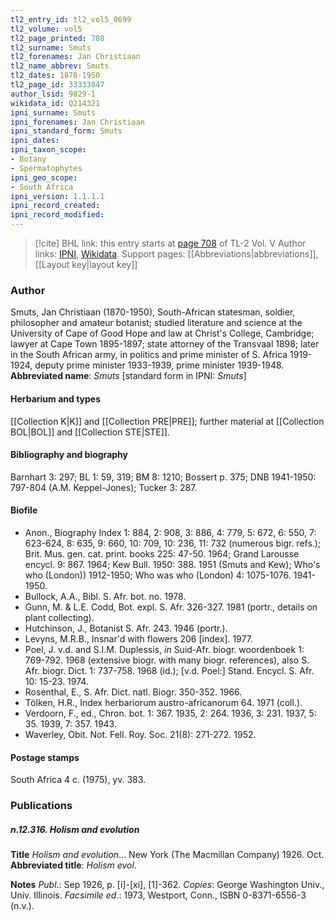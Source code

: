 ```yaml
---
tl2_entry_id: tl2_vol5_0699
tl2_volume: vol5
tl2_page_printed: 708
tl2_surname: Smuts
tl2_forenames: Jan Christiaan
tl2_name_abbrev: Smuts
tl2_dates: 1870-1950
tl2_page_id: 33333847
author_lsid: 9829-1
wikidata_id: Q214321
ipni_surname: Smuts
ipni_forenames: Jan Christiaan
ipni_standard_form: Smuts
ipni_dates: 
ipni_taxon_scope: 
- Botany
- Spermatophytes
ipni_geo_scope: 
- South Africa
ipni_version: 1.1.1.1
ipni_record_created: 
ipni_record_modified:
---
```


> [!cite] BHL link: this entry starts at [page 708](https://www.biodiversitylibrary.org/page/33333847) of TL-2 Vol. V
> Author links: [IPNI](https://www.ipni.org/a/9829-1), [Wikidata](https://www.wikidata.org/wiki/Q214321). Support pages: [[Abbreviations|abbreviations]], [[Layout key|layout key]]

### Author

Smuts, Jan Christiaan (1870-1950), South-African statesman, soldier, philosopher and amateur botanist; studied literature and science at the University of Cape of Good Hope and law at Christ's College, Cambridge; lawyer at Cape Town 1895-1897; state attorney of the Transvaal 1898; later in the South African army, in politics and prime minister of S. Africa 1919-1924, deputy prime minister 1933-1939, prime minister 1939-1948. 
**Abbreviated name**: *Smuts* \[standard form in IPNI: *Smuts*\]

#### Herbarium and types

[[Collection K|K]] and [[Collection PRE|PRE]]; further material at [[Collection BOL|BOL]] and [[Collection STE|STE]].

#### Bibliography and biography

Barnhart 3: 297; BL 1: 59, 319; BM 8: 1210; Bossert p. 375; DNB 1941-1950: 797-804 (A.M. Keppel-Jones); Tucker 3: 287.

#### Biofile

- Anon., Biography Index 1: 884, 2: 908, 3: 886, 4: 779, 5: 672, 6: 550, 7: 623-624, 8: 635, 9: 660, 10: 709, 10: 236, 11: 732 (numerous bigr. refs.); Brit. Mus. gen. cat. print. books 225: 47-50. 1964; Grand Larousse encycl. 9: 867. 1964; Kew Bull. 1950: 388. 1951 (Smuts and Kew); Who's who (London)) 1912-1950; Who was who (London) 4: 1075-1076. 1941-1950.
- Bullock, A.A., Bibl. S. Afr. bot. no. 1978.
- Gunn, M. & L.E. Codd, Bot. expl. S. Afr. 326-327. 1981 (portr., details on plant collecting).
- Hutchinson, J., Botanist S. Afr. 243. 1946 (portr.).
- Levyns, M.R.B., Insnar'd with flowers 206 \[index\]. 1977.
- Poel, J. v.d. and S.I.M. Duplessis, *in* Suid-Afr. biogr. woordenboek 1: 769-792. 1968 (extensive biogr. with many biogr. references), also S. Afr. biogr. Dict. 1: 737-758. 1968 (id.); \[v.d. Poel:\] Stand. Encycl. S. Afr. 10: 15-23. 1974.
- Rosenthal, E., S. Afr. Dict. natl. Biogr. 350-352. 1966.
- Tölken, H.R., Index herbariorum austro-africanorum 64. 1971 (coll.).
- Verdoorn, F., ed., Chron. bot. 1: 367. 1935, 2: 264. 1936, 3: 231. 1937, 5: 35. 1939, 7: 357. 1943.
- Waverley, Obit. Not. Fell. Roy. Soc. 21(8): 271-272. 1952.

#### Postage stamps

South Africa 4 c. (1975), yv. 383.

### Publications

##### n.12.316. Holism and evolution

**Title**
*Holism and evolution*... New York (The Macmillan Company) 1926. Oct.
**Abbreviated title**: *Holism evol.*

**Notes**
*Publ*.: Sep 1926, p. \[i\]-\[xi\], \[1\]-362. *Copies*: George Washington Univ., Univ. Illinois.
*Facsimile ed*.: 1973, Westport, Conn., ISBN 0-8371-6556-3 (n.v.).

